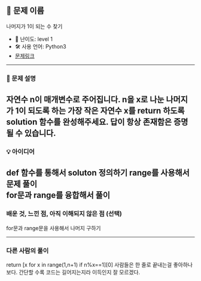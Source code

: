 ## 📘 문제 이름
나머지가 1이 되는 수 찾기

- 🧩 난이도: level 1
- 🛠 사용 언어: Python3
- [문제링크](https://school.programmers.co.kr/learn/courses/30/lessons/87389)

---

### 🧠 문제 설명
자연수 n이 매개변수로 주어집니다. n을 x로 나눈 나머지가 1이 되도록 하는 가장 작은 자연수 x를 return 하도록 solution 함수를 완성해주세요. 답이 항상 존재함은 증명될 수 있습니다.
---

### 💡 아이디어
def 함수를 통해서 soluton 정의하기
range를 사용해서 문제 풀이  
for문과 range를 융합해서 풀이
---

### 배운 것, 느낀 점, 아직 이해되지 않은 점 (선택)
for문과 range문을 사용해서 나머지 구하기

---

### 다른 사람의 풀이
return [x for x in range(1,n+1) if n%x==1][0]
사람들은 한 줄로 끝내는걸 좋아하나보다. 간단할 수록 코드는 길어지는지라 
이득인지 잘 모르겠다.